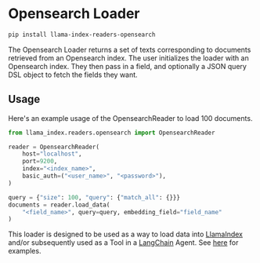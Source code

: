 # Opensearch Loader

```bash
pip install llama-index-readers-opensearch
```

The Opensearch Loader returns a set of texts corresponding to documents retrieved from an Opensearch index.
The user initializes the loader with an Opensearch index. They then pass in a field, and optionally a JSON query DSL object to fetch the fields they want.

## Usage

Here's an example usage of the OpensearchReader to load 100 documents.

```python
from llama_index.readers.opensearch import OpensearchReader

reader = OpensearchReader(
    host="localhost",
    port=9200,
    index="<index_name>",
    basic_auth=("<user_name>", "<password>"),
)

query = {"size": 100, "query": {"match_all": {}}}
documents = reader.load_data(
    "<field_name>", query=query, embedding_field="field_name"
)
```

This loader is designed to be used as a way to load data into [LlamaIndex](https://github.com/run-llama/llama_index/tree/main/llama_index) and/or subsequently used as a Tool in a [LangChain](https://github.com/hwchase17/langchain) Agent. See [here](https://github.com/emptycrown/llama-hub/tree/main) for examples.
